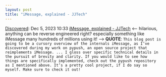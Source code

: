 ```yaml
---
layout: post
title: "iMessage, explained - JJTech"
---
```

[Discovered](http://rolandtanglao.com/2020/07/29/p1-blogthis-checkvist-list-links-to-blog/): Dec 5, 2023 10:33 [iMessage, explained - JJTech](https://jjtech.dev/reverse-engineering/imessage-explained/) <-- hilarious, anything can be reverse engineered right? especially something like iMessage many hundreds of millions using it! --> **QUOTE**: `This blog post is going to be a cursory overview of the internals iMessage, as I’ve discovered during my work on pypush, an open source project that reimplements iMessage. ... I gloss over specific technical details in the pursuit of brevity and clarity. If you would like to see how things are specifically implemented, check out the pypush repository as I mentioned above. It’s a pretty cool project, if I do say so myself. Make sure to check it out!`
